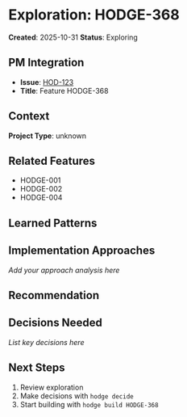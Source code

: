 # Exploration: HODGE-368

**Created**: 2025-10-31
**Status**: Exploring

## PM Integration

- **Issue**: [HOD-123](#HOD-123)
- **Title**: Feature HODGE-368

## Context

**Project Type**: unknown

## Related Features

- HODGE-001
- HODGE-002
- HODGE-004

## Learned Patterns


## Implementation Approaches

<!-- AI will generate 2-3 approaches here -->

_Add your approach analysis here_


## Recommendation

<!-- AI will provide recommendation -->


## Decisions Needed

<!-- AI will list decisions for /decide command -->

_List key decisions here_

## Next Steps

1. Review exploration
2. Make decisions with `hodge decide`
3. Start building with `hodge build HODGE-368`